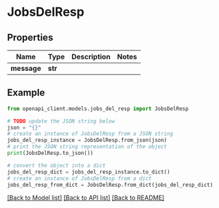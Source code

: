 # JobsDelResp


## Properties

Name | Type | Description | Notes
------------ | ------------- | ------------- | -------------
**message** | **str** |  | 

## Example

```python
from openapi_client.models.jobs_del_resp import JobsDelResp

# TODO update the JSON string below
json = "{}"
# create an instance of JobsDelResp from a JSON string
jobs_del_resp_instance = JobsDelResp.from_json(json)
# print the JSON string representation of the object
print(JobsDelResp.to_json())

# convert the object into a dict
jobs_del_resp_dict = jobs_del_resp_instance.to_dict()
# create an instance of JobsDelResp from a dict
jobs_del_resp_from_dict = JobsDelResp.from_dict(jobs_del_resp_dict)
```
[[Back to Model list]](../README.md#documentation-for-models) [[Back to API list]](../README.md#documentation-for-api-endpoints) [[Back to README]](../README.md)


